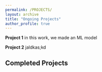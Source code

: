 ```yaml
---
permalink: /PROJECTS/
layout: archive
title: "Ongoing Projects"
author_profile: true
---
```


**Project 1**
in this work, we made an ML model

**Project 2**
jaldkas;kd

## Completed Projects


